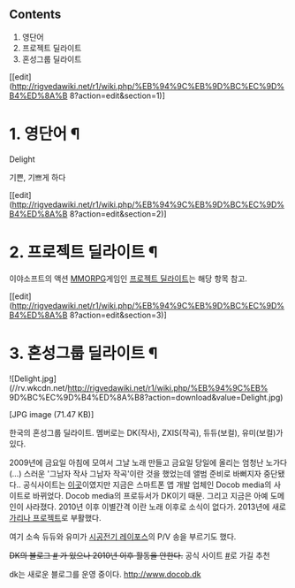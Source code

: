 ## Contents

    

1. 영단어 
2. 프로젝트 딜라이트 
3. 혼성그룹 딜라이트 

[[edit](http://rigvedawiki.net/r1/wiki.php/%EB%94%9C%EB%9D%BC%EC%9D%B4%ED%8A%B
8?action=edit&section=1)]

# 1. 영단어 ¶

Delight

  

기쁜, 기쁘게 하다

  

[[edit](http://rigvedawiki.net/r1/wiki.php/%EB%94%9C%EB%9D%BC%EC%9D%B4%ED%8A%B
8?action=edit&section=2)]

# 2. 프로젝트 딜라이트 ¶

이야소프트의 액션 [MMORPG](MMORPG.md)게임인 [프로젝트 딜라이트](%ED%94%84%EB%A1%9C%EC%A0%9D%ED%8A%B8%20%EB%94%9C%EB%9D%BC%EC%9D%B4%ED%8A%B8.md)는 해당 항목 참고.

  

[[edit](http://rigvedawiki.net/r1/wiki.php/%EB%94%9C%EB%9D%BC%EC%9D%B4%ED%8A%B
8?action=edit&section=3)]

# 3. 혼성그룹 딜라이트 ¶

![Delight.jpg](//rv.wkcdn.net/http://rigvedawiki.net/r1/wiki.php/%EB%94%9C%EB%
9D%BC%EC%9D%B4%ED%8A%B8?action=download&value=Delight.jpg)

[JPG image (71.47 KB)]

  

한국의 혼성그룹 딜라이트. 멤버로는 DK(작사), ZXIS(작곡), 듀듀(보컬), 유미(보컬)가 있다.

  

2009년에 금요일 아침에 모여서 그날 노래 만들고 금요일 당일에 올리는 엄청난 노가다(…) 스러운 '그남자 작사 그남자 작곡'이란 것을
했었는데 앨범 준비로 바뻐지자 중단됐다.. 공식사이트는 [이곳](http://www.4delight.com)이였지만 지금은 스마트폰 앱 개발
업체인 Docob media의 사이트로 바뀌었다. Docob media의 프로듀서가 DK이기 때문. 그리고 지금은 아예 도메인이 사라졌다.
2010년 이후 이별간격 이란 노래 이후로 소식이 없다가. 2013년에 새로 [가리나 프로젝트](http://www.garina.net/)로
부활했다.

  

여기 소속 듀듀와 유미가 [시공전기 레이포스](%EC%8B%9C%EA%B3%B5%EC%A0%84%EA%B8%B0%20%EB%A0%88%EC%9D%B4%ED%8F%AC%EC%8A%A4.md)의 P/V 송을 부르기도 했다.

  

<del>DK의 블로그 [#](http://blog.naver.com/studioeo/110093719971) 가 있으나 2010년 이후
활동을 안한다.</del> 공식 사이트 [#](http://www.garina.net/)로 가길 추천

  

dk는 새로운 블로그를 운영 중이다. <http://www.docob.dk>

  

